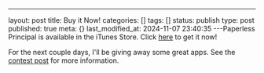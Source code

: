 ---
layout: post
title: Buy it Now!
categories: []
tags: []
status: publish
type: post
published: true
meta: {}
last_modified_at: 2024-11-07 23:40:35
---Paperless Principal is available in the iTunes Store. Click 
[here](http://itunes.apple.com/us/book/paperless-principal/id558201943?mt=11) to get it now! ​

​For the next couple days, I'll be giving away some great apps. See the 
[contest post](http://paperlessprincipal.com/2012/9/1/submitted) for more information. 
